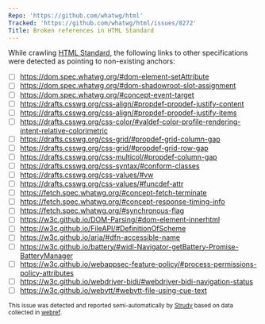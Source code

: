 ```yaml
---
Repo: 'https://github.com/whatwg/html'
Tracked: 'https://github.com/whatwg/html/issues/8272'
Title: Broken references in HTML Standard
---
```


While crawling [HTML Standard](https://html.spec.whatwg.org/multipage/), the following links to other specifications were detected as pointing to non-existing anchors:
* [ ] https://dom.spec.whatwg.org/#dom-element-setAttribute
* [ ] https://dom.spec.whatwg.org/#dom-shadowroot-slot-assignment
* [ ] https://dom.spec.whatwg.org/#concept-event-target
* [ ] https://drafts.csswg.org/css-align/#propdef-propdef-justify-content
* [ ] https://drafts.csswg.org/css-align/#propdef-propdef-justify-items
* [ ] https://drafts.csswg.org/css-color/#valdef-color-profile-rendering-intent-relative-colorimetric
* [ ] https://drafts.csswg.org/css-grid/#propdef-grid-column-gap
* [ ] https://drafts.csswg.org/css-grid/#propdef-grid-row-gap
* [ ] https://drafts.csswg.org/css-multicol/#propdef-column-gap
* [ ] https://drafts.csswg.org/css-syntax/#conform-classes
* [ ] https://drafts.csswg.org/css-values/#vw
* [ ] https://drafts.csswg.org/css-values/#funcdef-attr
* [ ] https://fetch.spec.whatwg.org/#concept-fetch-terminate
* [ ] https://fetch.spec.whatwg.org/#concept-response-timing-info
* [ ] https://fetch.spec.whatwg.org/#synchronous-flag
* [ ] https://w3c.github.io/DOM-Parsing/#dom-element-innerhtml
* [ ] https://w3c.github.io/FileAPI/#DefinitionOfScheme
* [ ] https://w3c.github.io/aria/#dfn-accessible-name
* [ ] https://w3c.github.io/battery/#widl-Navigator-getBattery-Promise-BatteryManager
* [ ] https://w3c.github.io/webappsec-feature-policy/#process-permissions-policy-attributes
* [ ] https://w3c.github.io/webdriver-bidi/#webdriver-bidi-navigation-status
* [ ] https://w3c.github.io/webvtt/#webvtt-file-using-cue-text

<sub>This issue was detected and reported semi-automatically by [Strudy](https://github.com/w3c/strudy/) based on data collected in [webref](https://github.com/w3c/webref/).</sub>
